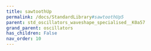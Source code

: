 ```yaml
---
title: sawtoothUp
permalink: /docs/StandardLibrary#sawtoothUp5
parent: std_oscillators_waveshape_specialised__K0a57
grand_parent: oscillators
has_children: False
nav_order: 10
---
```

